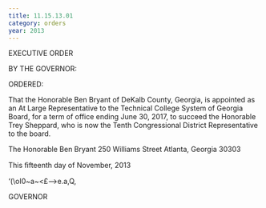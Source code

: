 ```yaml
---
title: 11.15.13.01
category: orders
year: 2013
---
```

 

EXECUTIVE ORDER

BY THE GOVERNOR:

ORDERED:

That the Honorable Ben Bryant of DeKalb County, Georgia, is
appointed as an At Large Representative to the Technical College
System of Georgia Board, for a term of office ending June 30,
2017, to succeed the Honorable Trey Sheppard, who is now the
Tenth Congressional District Representative to the board.

The Honorable Ben Bryant
250 Williams Street
Atlanta, Georgia 30303

This ﬁfteenth day of November, 2013

‘(\oI0~a~\<£—>e.a,Q,

GOVERNOR

